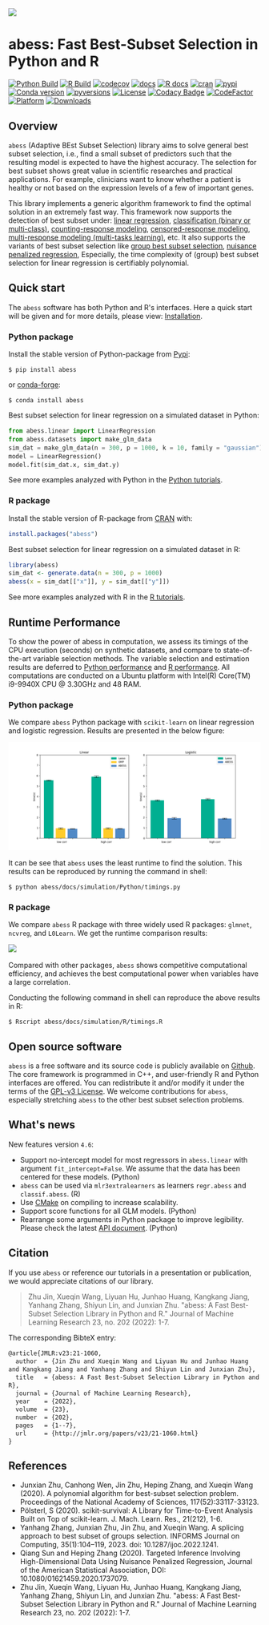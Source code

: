 <img src='https://raw.githubusercontent.com/abess-team/abess/master/docs/image/icon_long.png' align="center"/></a>

# abess: Fast Best-Subset Selection in Python and R

[![Python Build](https://github.com/abess-team/abess/actions/workflows/python_test.yml/badge.svg)](https://github.com/abess-team/abess/actions/workflows/python_test.yml)
[![R Build](https://github.com/abess-team/abess/actions/workflows/r_test.yml/badge.svg)](https://github.com/abess-team/abess/actions/workflows/r_test.yml)
[![codecov](https://codecov.io/gh/abess-team/abess/branch/master/graph/badge.svg?token=LK56LHXV00)](https://codecov.io/gh/abess-team/abess)
[![docs](https://readthedocs.org/projects/abess/badge/?version=latest)](https://abess.readthedocs.io/en/latest/?badge=latest)
[![R docs](https://github.com/abess-team/abess/actions/workflows/r_website.yml/badge.svg)](https://abess-team.github.io/abess/)
[![cran](https://img.shields.io/cran/v/abess?logo=R)](https://cran.r-project.org/package=abess)
[![pypi](https://img.shields.io/pypi/v/abess?logo=Pypi)](https://pypi.org/project/abess)
[![Conda version](https://img.shields.io/conda/vn/conda-forge/abess.svg?logo=condaforge)](https://anaconda.org/conda-forge/abess)
[![pyversions](https://img.shields.io/pypi/pyversions/abess)](https://img.shields.io/pypi/pyversions/abess)
[![License](https://img.shields.io/badge/License-GPL%20v3-blue.svg)](http://www.gnu.org/licenses/gpl-3.0)
[![Codacy Badge](https://app.codacy.com/project/badge/Grade/3f6e60a3a3e44699a033159633981b76)](https://www.codacy.com/gh/abess-team/abess/dashboard?utm_source=github.com&utm_medium=referral&utm_content=abess-team/abess&utm_campaign=Badge_Grade)
[![CodeFactor](https://www.codefactor.io/repository/github/abess-team/abess/badge)](https://www.codefactor.io/repository/github/abess-team/abess)
[![Platform](https://anaconda.org/conda-forge/abess/badges/platforms.svg)](https://anaconda.org/conda-forge/abess)
[![Downloads](https://pepy.tech/badge/abess)](https://pepy.tech/project/abess)

<!-- [![Build Status](https://travis-ci.com/abess-team/abess.svg?branch=master)](https://travis-ci.com/abess-team/abess) -->

## Overview

`abess` (Adaptive BEst Subset Selection) library aims to solve general best subset selection, i.e.,
find a small subset of predictors such that the resulting model is expected to have the highest accuracy.
The selection for best subset shows great value in scientific researches and practical applications.
For example, clinicians want to know whether a patient is healthy or not based on the expression levels of a few of important genes.

This library implements a generic algorithm framework to find the optimal solution in an extremely fast way.
This framework now supports the detection of best subset under:
[linear regression](https://abess.readthedocs.io/en/latest/auto_gallery/1-glm/plot_1_LinearRegression.html),
[classification (binary or multi-class)](https://abess.readthedocs.io/en/latest/auto_gallery/1-glm/plot_2_LogisticRegression.html),
[counting-response modeling](https://abess.readthedocs.io/en/latest/auto_gallery/1-glm/plot_5_PossionGammaRegression.html),
[censored-response modeling](https://abess.readthedocs.io/en/latest/auto_gallery/1-glm/plot_4_CoxRegression.html#sphx-glr-auto-gallery-1-glm-plot-4-coxregression-py),
[multi-response modeling (multi-tasks learning)](https://abess.readthedocs.io/en/latest/auto_gallery/1-glm/plot_3_MultiTaskLearning.html), etc.
It also supports the variants of best subset selection like
[group best subset selection](https://abess.readthedocs.io/en/latest/auto_gallery/3-advanced-features/plot_best_group.html),
[nuisance penalized regression](https://abess.readthedocs.io/en/latest/auto_gallery/3-advanced-features/plot_best_nuisance.html),
Especially, the time complexity of (group) best subset selection for linear regression is certifiably polynomial.

## Quick start

The `abess` software has both Python and R's interfaces. Here a quick start will be given and for more details, please view: [Installation](https://abess.readthedocs.io/en/latest/Installation.html).

### Python package

Install the stable version of Python-package from [Pypi](https://pypi.org/project/abess/):

```shell
$ pip install abess
```

or [conda-forge](https://anaconda.org/conda-forge/abess):

```shell
$ conda install abess
```

Best subset selection for linear regression on a simulated dataset in Python:

```python
from abess.linear import LinearRegression
from abess.datasets import make_glm_data
sim_dat = make_glm_data(n = 300, p = 1000, k = 10, family = "gaussian")
model = LinearRegression()
model.fit(sim_dat.x, sim_dat.y)
```

See more examples analyzed with Python in the [Python tutorials](https://abess.readthedocs.io/en/latest/auto_gallery/index.html).

### R package

Install the stable version of R-package from [CRAN](https://cran.r-project.org/web/packages/abess) with:

```r
install.packages("abess")
```

Best subset selection for linear regression on a simulated dataset in R:

```r
library(abess)
sim_dat <- generate.data(n = 300, p = 1000)
abess(x = sim_dat[["x"]], y = sim_dat[["y"]])
```

See more examples analyzed with R in the [R tutorials](https://abess-team.github.io/abess/articles/).

## Runtime Performance

To show the power of abess in computation, we assess its timings of the CPU execution (seconds) on synthetic datasets, and compare to state-of-the-art variable selection methods. The variable selection and estimation results are deferred to [Python performance](https://abess.readthedocs.io/en/latest/auto_gallery/1-glm/plot_a1_power_of_abess.html) and [R performance](https://abess-team.github.io/abess/articles/v11-power-of-abess.html). All computations are conducted on a Ubuntu platform with Intel(R) Core(TM) i9-9940X CPU @ 3.30GHz and 48 RAM.

### Python package

We compare `abess` Python package with `scikit-learn` on linear regression and logistic regression. Results are presented in the below figure:

![](./docs/image/timings.png)

It can be see that `abess` uses the least runtime to find the solution. This results can be reproduced by running the command in shell:

```shell
$ python abess/docs/simulation/Python/timings.py
```

### R package

We compare `abess` R package with three widely used R packages: `glmnet`, `ncvreg`, and `L0Learn`.
We get the runtime comparison results:

![](docs/image/r_runtime.png)

Compared with other packages,
`abess` shows competitive computational efficiency,
and achieves the best computational power when variables have a large correlation.

Conducting the following command in shell can reproduce the above results in R:

```shell
$ Rscript abess/docs/simulation/R/timings.R
```

## Open source software

`abess` is a free software and its source code is publicly available on [Github](https://github.com/abess-team/abess). The core framework is programmed in C++, and user-friendly R and Python interfaces are offered. You can redistribute it and/or modify it under the terms of the [GPL-v3 License](https://www.gnu.org/licenses/gpl-3.0.html). We welcome contributions for `abess`, especially stretching `abess` to the other best subset selection problems.

## What's news

New features version `4.6`:

- Support no-intercept model for most regressors in `abess.linear` with argument `fit_intercept=False`. We assume that the data has been centered for these models. (Python)
- `abess` can be used via `mlr3extralearners` as learners `regr.abess` and `classif.abess`. (R)
- Use [CMake](https://cmake.org/) on compiling to increase scalability.
- Support score functions for all GLM models. (Python)
- Rearrange some arguments in Python package to improve legibility. Please check the latest [API document](https://abess.readthedocs.io/en/latest/Python-package/index.html). (Python)

## Citation

If you use `abess` or reference our tutorials in a presentation or publication, we would appreciate citations of our library.

> Zhu Jin, Xueqin Wang, Liyuan Hu, Junhao Huang, Kangkang Jiang, Yanhang Zhang, Shiyun Lin, and Junxian Zhu. "abess: A Fast Best-Subset Selection Library in Python and R." Journal of Machine Learning Research 23, no. 202 (2022): 1-7.

The corresponding BibteX entry:

```
@article{JMLR:v23:21-1060,
  author  = {Jin Zhu and Xueqin Wang and Liyuan Hu and Junhao Huang and Kangkang Jiang and Yanhang Zhang and Shiyun Lin and Junxian Zhu},
  title   = {abess: A Fast Best-Subset Selection Library in Python and R},
  journal = {Journal of Machine Learning Research},
  year    = {2022},
  volume  = {23},
  number  = {202},
  pages   = {1--7},
  url     = {http://jmlr.org/papers/v23/21-1060.html}
}
```

## References

- Junxian Zhu, Canhong Wen, Jin Zhu, Heping Zhang, and Xueqin Wang (2020). A polynomial algorithm for best-subset selection problem. Proceedings of the National Academy of Sciences, 117(52):33117-33123.
- Pölsterl, S (2020). scikit-survival: A Library for Time-to-Event Analysis Built on Top of scikit-learn. J. Mach. Learn. Res., 21(212), 1-6.
- Yanhang Zhang, Junxian Zhu, Jin Zhu, and Xueqin Wang. A splicing approach to best
subset of groups selection. INFORMS Journal on Computing, 35(1):104–119, 2023. doi:
10.1287/ijoc.2022.1241.
- Qiang Sun and Heping Zhang (2020). Targeted Inference Involving High-Dimensional Data Using Nuisance Penalized Regression, Journal of the American Statistical Association, DOI: 10.1080/01621459.2020.1737079.
- Zhu Jin, Xueqin Wang, Liyuan Hu, Junhao Huang, Kangkang Jiang, Yanhang Zhang, Shiyun Lin, and Junxian Zhu. "abess: A Fast Best-Subset Selection Library in Python and R." Journal of Machine Learning Research 23, no. 202 (2022): 1-7.
